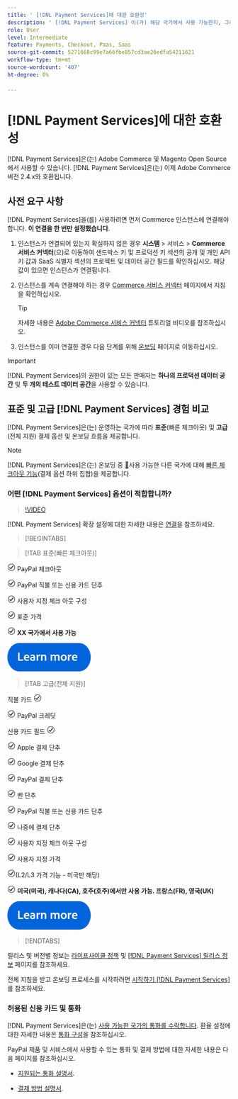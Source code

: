 ```yaml
---
title: ' [!DNL Payment Services]에 대한 호환성'
description: ' [!DNL Payment Services] 이(가) 해당 국가에서 사용 가능한지, 그리고 해당 버전이 Adobe Commerce 버전과 호환되는지 알아봅니다.'
role: User
level: Intermediate
feature: Payments, Checkout, Paas, Saas
source-git-commit: 5271668c99e7a66fbe857cd3ae26edfa54211621
workflow-type: tm+mt
source-wordcount: '407'
ht-degree: 0%

---
```



# [!DNL Payment Services]에 대한 호환성

[!DNL Payment Services]은(는) Adobe Commerce 및 Magento Open Source에서 사용할 수 있습니다. [!DNL Payment Services]은(는) 이제 Adobe Commerce 버전 2.4.x와 호환됩니다.

## 사전 요구 사항

[!DNL Payment Services]을(를) 사용하려면 먼저 Commerce 인스턴스에 연결해야 합니다. **이 연결을 한 번만 설정했습니다**.

1. 인스턴스가 연결되어 있는지 확실하지 않은 경우 **시스템** > 서비스 > **Commerce 서비스 커넥터**(으)로 이동하여 샌드박스 키 및 프로덕션 키 섹션의 공개 및 개인 API 키 값과 SaaS 식별자 섹션의 프로젝트 및 데이터 공간 필드를 확인하십시오. 해당 값이 있으면 인스턴스가 연결됩니다.

1. 인스턴스를 계속 연결해야 하는 경우 [Commerce 서비스 커넥터](../landing/saas.md) 페이지에서 지침을 확인하십시오.

   >[!TIP]
   >
   > 자세한 내용은 [Adobe Commerce 서비스 커넥터](https://experienceleague.adobe.com/ko/docs/commerce-learn/tutorials/admin/adobe-commerce-services/configure-adobe-commerce-services-connector) 튜토리얼 비디오를 참조하십시오.

1. 인스턴스를 이미 연결한 경우 다음 단계를 위해 [온보딩](onboard.md) 페이지로 이동하십시오.

>[!IMPORTANT]
>
> [!DNL Payment Services]의 권한이 있는 모든 판매자는 **하나의 프로덕션 데이터 공간** 및 **두 개의 테스트 데이터 공간**&#x200B;을 사용할 수 있습니다.

## 표준 및 고급 [!DNL Payment Services] 경험 비교

[!DNL Payment Services]은(는) 운영하는 국가에 따라 **표준**(빠른 체크아웃) 및 **고급**(전체 지원) 결제 옵션 및 온보딩 흐름을 제공합니다.

>[!NOTE]
>
> [!DNL Payment Services]은(는) 온보딩 중 [&#128279;](../payment-services/production.md#complete-merchant-onboarding)사용 가능한 다른 국가에 대해 [빠른 체크아웃 기능](../payment-services/payments-options.md)(결제 옵션 하위 집합)을 제공합니다.

### 어떤 [!DNL Payment Services] 옵션이 적합합니까?

>[!VIDEO](https://video.tv.adobe.com/v/3447811)

[!DNL Payment Services] 확장 설정에 대한 자세한 내용은 [연결](connect.md)을 참조하세요.

>[!BEGINTABS]

>[!TAB 표준(빠른 체크아웃)]

![확인](assets/icon-check.png) PayPal 체크아웃

![확인](assets/icon-check.png) PayPal 직불 또는 신용 카드 단추

![확인](assets/icon-check.png) 사용자 지정 체크 아웃 구성

![확인](assets/icon-check.png) 표준 가격

![확인](assets/icon-check.png) **XX 국가에서 사용 가능**

[![자세히 알아보기](assets/learn-more-button.svg)](onboard.md)

>[!TAB 고급(전체 지원)]

직불 카드 ![확인](assets/icon-check.png)

![확인](assets/icon-check.png) PayPal 크레딧

신용 카드 필드 ![확인](assets/icon-check.png)

![확인](assets/icon-check.png) Apple 결제 단추

![확인](assets/icon-check.png) Google 결제 단추

![확인](assets/icon-check.png) PayPal 결제 단추

![확인](assets/icon-check.png) 벤 단추

![확인](assets/icon-check.png) PayPal 직불 또는 신용 카드 단추

![확인](assets/icon-check.png) 나중에 결제 단추

![확인](assets/icon-check.png) 사용자 지정 체크 아웃 구성

![확인](assets/icon-check.png) 사용자 지정 가격

![확인](assets/icon-check.png)(L2/L3 가격 기능 - 미국만 해당)

![확인](assets/icon-check.png) **미국(미국), 캐나다(CA), 호주(호주)에서만 사용 가능. 프랑스(FR), 영국(UK)**

[![자세히 알아보기](assets/learn-more-button.svg)](onboard.md)

>[!ENDTABS]

릴리스 및 버전별 정보는 [라이프사이클 정책](https://experienceleague.adobe.com/docs/commerce-operations/release/planning/lifecycle-policy.html?lang=ko) 및 [[!DNL Payment Services] 릴리스 정보](release-notes.md) 페이지를 참조하세요.

전체 지침을 받고 온보딩 프로세스를 시작하려면 [시작하기 [!DNL Payment Services]](onboard.md)를 참조하세요.

### 허용된 신용 카드 및 통화

[!DNL Payment Services]은(는) [ 사용 가능한 국가의 통화를 수락합니다](#availability). 환율 설정에 대한 자세한 내용은 [통화 구성](https://experienceleague.adobe.com/docs/commerce-admin/stores-sales/site-store/currency/currency-configuration.html?lang=ko)을 참조하십시오.

PayPal 제품 및 서비스에서 사용할 수 있는 통화 및 결제 방법에 대한 자세한 내용은 다음 페이지를 참조하십시오.

* [지원되는 통화 설명서](https://developer.paypal.com/docs/reports/reference/paypal-supported-currencies/).

* [결제 방법 설명서](https://developer.paypal.com/docs/checkout/payment-methods/).
